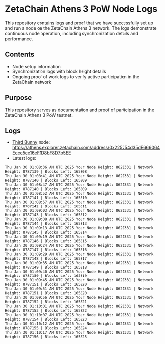 # ZetaChain Athens 3 PoW Node Logs
This repository contains logs and proof that we have successfully set up and run a node on the ZetaChain Athens 3 network. The logs demonstrate continuous node operation, including synchronization details and performance.

## Contents
- Node setup information
- Synchronization logs with block height details
- Ongoing proof of work logs to verify active participation in the ZetaChain network

## Purpose
This repository serves as documentation and proof of participation in the ZetaChain Athens 3 PoW testnet.

## Logs

- [Third Bunny](https://thirdbunny.xyz/) node: https://athens.explorer.zetachain.com/address/0x225254d35dE666064Eccc5ce16eF1D8bF8D7b5EE
- Latest logs:
```
Thu Jan 30 01:08:36 AM UTC 2025 Your Node Height: 8621331 | Network Height: 8787139 | Blocks Left: 165808
Thu Jan 30 01:08:41 AM UTC 2025 Your Node Height: 8621331 | Network Height: 8787140 | Blocks Left: 165809
Thu Jan 30 01:08:47 AM UTC 2025 Your Node Height: 8621331 | Network Height: 8787140 | Blocks Left: 165809
Thu Jan 30 01:08:52 AM UTC 2025 Your Node Height: 8621331 | Network Height: 8787141 | Blocks Left: 165810
Thu Jan 30 01:08:57 AM UTC 2025 Your Node Height: 8621331 | Network Height: 8787142 | Blocks Left: 165811
Thu Jan 30 01:09:03 AM UTC 2025 Your Node Height: 8621331 | Network Height: 8787143 | Blocks Left: 165812
Thu Jan 30 01:09:08 AM UTC 2025 Your Node Height: 8621331 | Network Height: 8787144 | Blocks Left: 165813
Thu Jan 30 01:09:13 AM UTC 2025 Your Node Height: 8621331 | Network Height: 8787145 | Blocks Left: 165814
Thu Jan 30 01:09:19 AM UTC 2025 Your Node Height: 8621331 | Network Height: 8787146 | Blocks Left: 165815
Thu Jan 30 01:09:24 AM UTC 2025 Your Node Height: 8621331 | Network Height: 8787147 | Blocks Left: 165816
Thu Jan 30 01:09:29 AM UTC 2025 Your Node Height: 8621331 | Network Height: 8787148 | Blocks Left: 165817
Thu Jan 30 01:09:35 AM UTC 2025 Your Node Height: 8621331 | Network Height: 8787149 | Blocks Left: 165818
Thu Jan 30 01:09:40 AM UTC 2025 Your Node Height: 8621331 | Network Height: 8787150 | Blocks Left: 165819
Thu Jan 30 01:09:45 AM UTC 2025 Your Node Height: 8621331 | Network Height: 8787151 | Blocks Left: 165820
Thu Jan 30 01:09:51 AM UTC 2025 Your Node Height: 8621331 | Network Height: 8787151 | Blocks Left: 165820
Thu Jan 30 01:09:56 AM UTC 2025 Your Node Height: 8621331 | Network Height: 8787152 | Blocks Left: 165821
Thu Jan 30 01:10:01 AM UTC 2025 Your Node Height: 8621331 | Network Height: 8787153 | Blocks Left: 165822
Thu Jan 30 01:10:07 AM UTC 2025 Your Node Height: 8621331 | Network Height: 8787154 | Blocks Left: 165823
Thu Jan 30 01:10:12 AM UTC 2025 Your Node Height: 8621331 | Network Height: 8787155 | Blocks Left: 165824
Thu Jan 30 01:10:17 AM UTC 2025 Your Node Height: 8621331 | Network Height: 8787156 | Blocks Left: 165825
```
